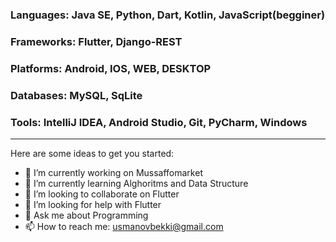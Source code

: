 ### Languages: Java SE, Python, Dart, Kotlin, JavaScript(begginer)
### Frameworks: Flutter, Django-REST
### Platforms: Android, IOS, WEB, DESKTOP
### Databases: MySQL, SqLite 
### Tools: IntelliJ IDEA, Android Studio, Git, PyCharm, Windows
---
Here are some ideas to get you started:

- 🔭 I’m currently working on Mussaffomarket
- 🌱 I’m currently learning Alghoritms and Data Structure
- 👯 I’m looking to collaborate on Flutter
- 🤔 I’m looking for help with Flutter
- 💬 Ask me about Programming
- 📫 How to reach me: usmanovbekki@gmail.com


